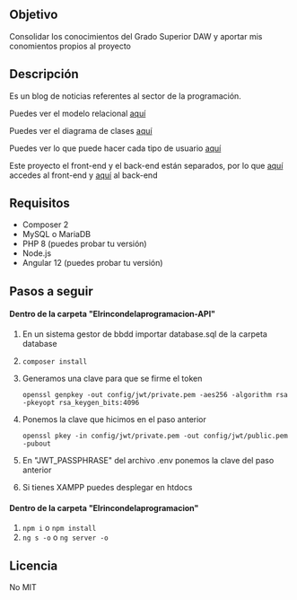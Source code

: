 ## Objetivo
Consolidar los conocimientos del Grado Superior DAW y aportar mis conomientos propios
al proyecto

## Descripción
Es un blog de noticias referentes al sector de la programación.

Puedes ver el modelo relacional [aquí](https://github.com/Pacorb94/ProyectoDAW/blob/master/Diagramas/Modelo%20relacional.png)

Puedes ver el diagrama de clases [aquí](https://github.com/Pacorb94/ProyectoDAW/blob/master/Diagramas/Diagrama%20de%20clases.png)

Puedes ver lo que puede hacer cada tipo de usuario [aquí](https://github.com/Pacorb94/ProyectoDAW/blob/master/Diagramas/Casos%20de%20uso.png)

Este proyecto el front-end y el back-end están separados, por lo que [aquí](https://github.com/Pacorb94/ProyectoDAW/tree/master/Elrincondelaprogramacion) accedes 
al front-end y [aquí](https://github.com/Pacorb94/ProyectoDAW/tree/master/Elrincondelaprogramacion-API) al back-end

## Requisitos
* Composer 2
* MySQL o MariaDB
* PHP 8 (puedes probar tu versión)
* Node.js
* Angular 12 (puedes probar tu versión)

## Pasos a seguir
#### Dentro de la carpeta "Elrincondelaprogramacion-API"
1. En un sistema gestor de bbdd importar database.sql de la carpeta database
2. `composer install`
3. Generamos una clave para que se firme el token 

    `openssl genpkey -out config/jwt/private.pem -aes256 -algorithm rsa -pkeyopt rsa_keygen_bits:4096`

4. Ponemos la clave que hicimos en el paso anterior 
  
    `openssl pkey -in config/jwt/private.pem -out config/jwt/public.pem -pubout`

5. En "JWT_PASSPHRASE" del archivo .env ponemos la clave del paso anterior
6. Si tienes XAMPP puedes desplegar en htdocs

#### Dentro de la carpeta "Elrincondelaprogramacion"
1. `npm i` o `npm install`
2. `ng s -o` o `ng server -o`

## Licencia
No MIT